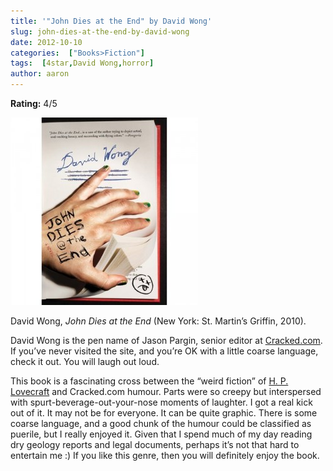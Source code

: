 ```yaml
---
title: '"John Dies at the End" by David Wong'
slug: john-dies-at-the-end-by-david-wong
date: 2012-10-10
categories:  ["Books>Fiction"]
tags:  [4star,David Wong,horror]
author: aaron
---
```


**Rating:** 4/5

![](cover-300x300.jpg "John Dies at the End")

David Wong, *John Dies at the End* (New York: St. Martin’s Griffin, 2010).

David Wong is the pen name of Jason Pargin, senior editor at [Cracked.com](http://cracked.com). If you’ve never visited the site, and you’re OK with a little coarse language, check it out. You will laugh out loud.

This book is a fascinating cross between the “weird fiction” of [H. P. Lovecraft](../stories-of-h-p-lovecraft "Stories of H.P. Lovecraft") and Cracked.com humour. Parts were so creepy but interspersed with spurt-beverage-out-your-nose moments of laughter. I got a real kick out of it. It may not be for everyone. It can be quite graphic. There is some coarse language, and a good chunk of the humour could be classified as puerile, but I really enjoyed it. Given that I spend much of my day reading dry geology reports and legal documents, perhaps it’s not that hard to entertain me :) If you like this genre, then you will definitely enjoy the book.
